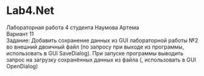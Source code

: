 # Lab4.Net
<p> Лабораторная работа 4 студента Наумова Артема <br>
Вариант 11 <br>
Задание: Добавить сохранение данных из GUI лабораторной работы №2 во внешний двоичный файл (по запросу при выходе из программы, использовать в GUI SaveDialog). При запуске программы выводить запрос на загрузку сохранённых данных из файла (, использовать в GUI OpenDialog) </p>
